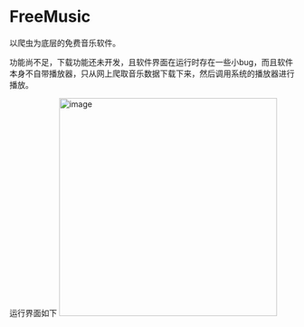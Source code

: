 # FreeMusic
以爬虫为底层的免费音乐软件。

功能尚不足，下载功能还未开发，且软件界面在运行时存在一些小bug，而且软件本身不自带播放器，只从网上爬取音乐数据下载下来，然后调用系统的播放器进行播放。

运行界面如下
<img width="385" alt="image" src="https://user-images.githubusercontent.com/92421710/190980078-4a9d4280-3248-48f0-b83c-9c9240474bbe.png">

